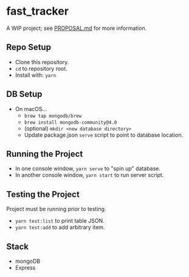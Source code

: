 # fast_tracker
A WIP project; see [PROPOSAL.md](PROPOSAL.md) for more information.

## Repo Setup
- Clone this repository.
- `cd` to repository root.
- Install with: `yarn`

## DB Setup
- On macOS...
  - `brew tap mongodb/brew`
  - `brew install mongodb-community@4.0`
  - (optional) `mkdir <new database directory>`
  - Update package.json `serve` script to point to database location.

## Running the Project
- In one console window, `yarn serve` to "spin up" database.
- In another console window, `yarn start` to run server script.

## Testing the Project
Project must be running prior to testing.
- `yarn test:list` to print table JSON.
- `yarn test:add` to add arbitrary item.

## Stack
- mongoDB
- Express
